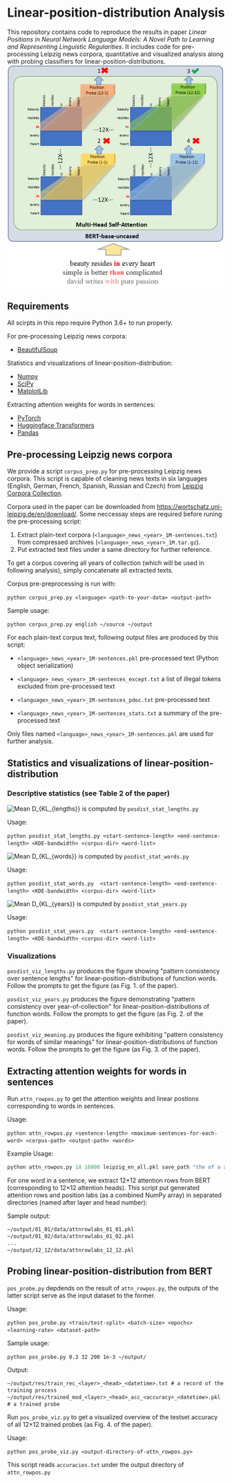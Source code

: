 # Linear-position-distribution Analysis
This repository contains code to reproduce the results in paper *Linear Positions in Neural Network Language Models: A Novel Path to Learning and Representing Linguistic Regularities*.
It includes code for pre-processing Leipzig news corpora, quantitative and visualized analysis along with probing classifiers for linear-position-distributions.
![Position Probe](pos_probe.png)

## Requirements
All scirpts in this repo require Python 3.6+ to run properly.

For pre-processing Leipzig news corpora:
* [BeautifulSoup](https://www.crummy.com/software/BeautifulSoup/)

Statistics and visualizations of linear-position-distribution:
* [Numpy](http://www.numpy.org/)
* [SciPy](https://scipy.org/)
* [MatplotLib](https://matplotlib.org/)

Extracting attention weights for words in sentences:
* [PyTorch](https://pytorch.org/)
* [Huggingface Transformers](https://huggingface.co/)
* [Pandas](https://pandas.pydata.org/)


## Pre-processing Leipzig news corpora
We provide a script `corpus_prep.py` for pre-processing Leipzig news corpora. This script is capable of cleaning news texts in six languages (English, German, French, Spanish, Russian and Czech) from [Leipzig Corpora Collection](https://corpora.uni-leipzig.de/).

Corpora used in the paper can be downloaded from <https://wortschatz.uni-leipzig.de/en/download/>. Some neccessay steps are required before runing the pre-processing script: 

1. Extract plain-text corpora (`<language>_news_<year>_1M-sentences.txt`) from compressed archives (`<language>_news_<year>_1M.tar.gz`). 
2. Put extracted text files under a same directory for further reference. 

To get a corpus covering all years of collection (which will be used in following analysis), simply concatenate all extracted texts.

Corpus pre-preprocessing is run with:

`python corpus_prep.py <language> <path-to-your-data> <output-path>`

Sample usage:

`python corpus_prep.py english ~/source ~/output`

For each plain-text corpus text, following output files are produced by this script:

* `<language>_news_<year>_1M-sentences.pkl` pre-processed text (Python object serialization)

* `<language>_news_<year>_1M-sentences_except.txt` a list of illegal tokens excluded from pre-processed text

* `<language>_news_<year>_1M-sentences_pdoc.txt` pre-processed text

* `<language>_news_<year>_1M-sentences_stats.txt` a summary of the pre-processed text

Only files named `<language>_news_<year>_1M-sentences.pkl` are used for further analysis.

## Statistics and visualizations of linear-position-distribution
### Descriptive statistics (see Table 2 of the paper)
![Mean D_{KL_{lengths}}](https://latex.codecogs.com/svg.image?Mean%20D_%7BKL_%7Blengths%7D%7D) is computed by `posdist_stat_lengths.py`

Usage:

`python posdist_stat_lengths.py <start-sentence-length> <end-sentence-length> <KDE-bandwidth> <corpus-dir> <word-list>`

![Mean D_{KL_{words}}](https://latex.codecogs.com/svg.image?Mean%20D_%7BKL_%7Bwords%7D%7D) is computed by `posdist_stat_words.py`

Usage:

`python posdist_stat_words.py  <start-sentence-length> <end-sentence-length> <KDE-bandwidth> <corpus-dir> <word-list>`


![Mean D_{KL_{years}}](https://latex.codecogs.com/svg.image?Mean%20D_%7BKL_%7Byears%7D%7D) is computed by `posdist_stat_years.py`

Usage:

`python posdist_stat_years.py  <start-sentence-length> <end-sentence-length> <KDE-bandwidth> <corpus-dir> <word-list>`

### Visualizations
`posdist_viz_lengths.py` produces the figure showing "pattern consistency over sentence lengths" for linear-position-distributions of function words. Follow the prompts to get the figure (as Fig. 1. of the paper).

`posdist_viz_years.py` produces the figure demonstrating "pattern consistency over year-of-collection" for linear-position-distributions of function words. Follow the prompts to get the figure (as Fig. 2. of the paper).

`posdist_viz_meaning.py` produces the figure exhibiting "pattern consistency for words of similar meanings" for linear-position-distributions of function words. Follow the prompts to get the figure (as Fig. 3. of the paper).

## Extracting attention weights for words in sentences
Run `attn_rowpos.py` to get the attention weights and linear postions corresponding to words in sentences.

Usage:

`python attn_rowpos.py <sentence-length> <maximum-sentences-for-each-word> <corpus-path> <output-path> <words>`

Example Usage:
```python
python attn_rowpos.py 18 16000 leipzig_en_all.pkl save_path "the of a about for"
```

 For one word in a sentence, we extract 12×12 attention rows from BERT (corresponding to 12×12 attention heads). This script put generated attention rows and position labs (as a combined NumPy array) in separated directories (named after layer and head number):

Sample output:

```
~/output/01_01/data/attnrowlabs_01_01.pkl
~/output/01_02/data/attnrowlabs_01_02.pkl
...
~/output/12_12/data/attnrowlabs_12_12.pkl
```
## Probing linear-position-distribution from BERT
`pos_probe.py` depdends on the result of `attn_rowpos.py`, the outputs of the latter script serve as the input dataset to the former.

Usage:

`python pos_probe.py <train/test-split> <batch-size> <epochs> <learning-rate> <dataset-path>` 

Sample usage:

`python pos_probe.py 0.3 32 200 1e-3 ~/output/`

Output:
```
~/output/res/train_rec_<layer>_<head>_<datetime>.txt # a record of the training process
~/output/res/trained_mod_<layer>_<head>_acc_<accuracy>_<datetime>.pkl # a trained probe

```

Run `pos_probe_viz.py` to get a visualized overview of the testset accuracy of all 12×12 trained probes (as Fig. 4. of the paper).

Usage:

`python pos_probe_viz.py <output-directory-of-attn_rowpos.py>`

This script reads `accuracies.txt` under the output directory of `attn_rowpos.py`
